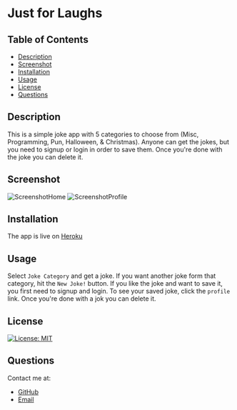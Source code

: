 # Just for Laughs

## Table of Contents

* [Description](#description)
* [Screenshot](#screenshot)
* [Installation](#installation)
* [Usage](#usage)
* [License](#license)
* [Questions](#questions)

## Description

This is a simple joke app with 5 categories to choose from (Misc, Programming, Pun, Halloween, & Christmas). Anyone can get the jokes, but you need to signup or login in order to save them. Once you're done with the joke you can delete it.

## Screenshot

![ScreenshotHome](https://user-images.githubusercontent.com/85590267/145340067-b4318ae6-307a-4d01-b518-d8b026b8fcd6.png)
![ScreenshotProfile](https://user-images.githubusercontent.com/85590267/145340430-67ee98f3-2ae0-4e7d-921d-9607039ef739.png)



## Installation

The app is live on [Heroku](https://just-for-laughs.herokuapp.com/)

## Usage

Select `Joke Category` and get a joke. If you want another joke form that category, hit the `New Joke!` button. If you like the joke and want to save it, you first need to signup and login. To see your saved joke, click the `profile` link. Once you're done with a jok you can delete it.

## License

[![License: MIT](https://img.shields.io/badge/License-MIT-yellow.svg)](https://opensource.org/licenses/MIT)

## Questions
Contact me at:
* [GitHub](https://github.com/murda02)
* [Email](mailto:davelmurphy@zoho.com)
